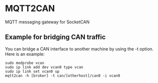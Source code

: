 MQTT2CAN
========

MQTT messaging gateway for SocketCAN 

Example for bridging CAN traffic
--------------------------------

You can bridge a CAN interface to another machine by using the -t option. Here is an example:

    sudo modprobe vcan
    sudo ip link add dev vcan0 type vcan
    sudo ip link set vcan0 up
    mqtt2can -h [broker] -t can/[otherhost]/can0 -i vcan0

